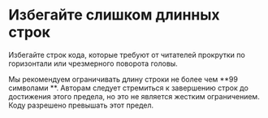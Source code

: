 # Избегайте слишком длинных строк

Избегайте строк кода, которые требуют от читателей прокрутки по горизонтали
или чрезмерного поворота головы.

Мы рекомендуем ограничивать длину строки не более чем **99 символами **.
Авторам следует стремиться к завершению строк до достижения этого предела,
но это не является жестким ограничением.
Коду разрешено превышать этот предел.